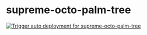 # supreme-octo-palm-tree
[![Trigger auto deployment for supreme-octo-palm-tree](https://github.com/azooinmyluggage/supreme-octo-palm-tree/actions/workflows/supreme-octo-palm-tree.yml/badge.svg)](https://github.com/azooinmyluggage/supreme-octo-palm-tree/actions/workflows/supreme-octo-palm-tree.yml)
